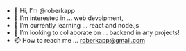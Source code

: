 - 👋 Hi, I’m @roberkapp
- 👀 I’m interested in ... web devolpment,
- 🌱 I’m currently learning ... react and node.js
- 💞️ I’m looking to collaborate on ... backend in any projects!
- 📫 How to reach me ... roberkapp@gmail.com

<!---
roberkapp/roberkapp is a ✨ special ✨ repository because its `README.md` (this file) appears on your GitHub profile.
You can click the Preview link to take a look at your changes.
--->
